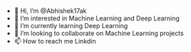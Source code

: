 - 👋 Hi, I’m @Abhishek17ak
- 👀 I’m interested in Machine Learning and Deep Learning
- 🌱 I’m currently learning Deep Learning
- 💞️ I’m looking to collaborate on Machine Learning projects
- 📫 How to reach me Linkdin

<!---
Abhishek17ak/Abhishek17ak is a ✨ special ✨ repository because its `README.md` (this file) appears on your GitHub profile.
You can click the Preview link to take a look at your changes.
--->
